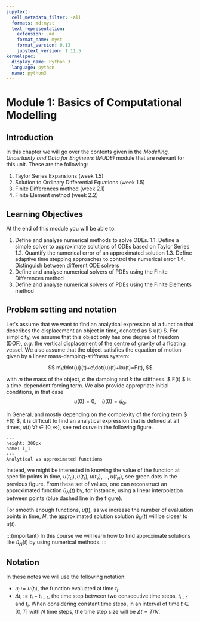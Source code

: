```yaml
---
jupytext:
  cell_metadata_filter: -all
  formats: md:myst
  text_representation:
    extension: .md
    format_name: myst
    format_version: 0.13
    jupytext_version: 1.11.5
kernelspec:
  display_name: Python 3
  language: python
  name: python3
---
```


# Module 1: Basics of Computational Modelling

## Introduction

In this chapter we will go over the contents given in the *Modelling, Uncertainty and Data for Engineers (MUDE)* module that are relevant for this unit. These are the following:
1. Taylor Series Expansions (week 1.5)
2. Solution to Ordinary Differential Equations (week 1.5)
3. Finite Differences method (week 2.1)
4. Finite Element method (week 2.2)

## Learning Objectives

At the end of this module you will be able to:
1. Define and analyse numerical methods to solve ODEs.
  1.1. Define a simple solver to approximate solutions of ODEs based on Taylor Series
  1.2. Quantify the numerical error of an approximated solution
  1.3. Define adaptive time stepping approaches to control the numerical error
  1.4. Distinguish between different ODE solvers
2. Define and analyse numerical solvers of PDEs using the Finite Differences method
3. Define and analyse numerical solvers of PDEs using the Finite Elements method

## Problem setting and notation

Let's assume that we want to find an analytical expression of a function that describes the displacement an object in time, denoted as $ u(t) $. For simplicity, we assume that this object only has one degree of freedom (DOF), *e.g.* the vertical displacement of the centre of gravity of a floating vessel. We also assume that the object satisfies the equation of motion given by a linear mass-damping-stiffness system:

$$ m\ddot{u}(t)+c\dot{u}(t)+ku(t)=F(t), $$

with $m$ the mass of the object, $c$ the damping and $k$ the stiffness. $ F(t) $ is a time-dependent forcing term. We also provide appropriate initial conditions, in that case 
$$ u(0)=0,\quad\dot{u}(0)=\dot{u}_0. $$

In General, and mostly depending on the complexity of the forcing term $ F(t) $, it is difficult to find an analytical expression that is defined at all times, $u(t)\, ∀ t\in[0,\infty)$, see red curve in the following figure.
```{figure} ../images/Module1/Introduction/1_1.png
---
height: 300px
name: 1_1
---
Analytical vs approximated functions
```

Instead, we might be interested in knowing the value of the function at specific points in time, $u(t_0),u(t_1),u(t_2),...,u(t_N)$, see green dots in the previous figure. From these set of values, one can reconstruct an approximated function $\tilde{u}_N(t)$ by, for instance, using a linear interpolation between points (blue dashed line in the figure).

For smooth enough functions, $u(t)$, as we increase the number of evaluation points in time, $N$, the approximated solution solution $\tilde{u}_N(t)$ will be closer to $u(t)$.

:::{important}
In this course we will learn how to find approximate solutions like $\tilde{u}_N(t)$ by using numerical methods. 
:::


## Notation
In these notes we will use the following notation: 
* $u_i:=u(t_i)$, the function evaluated at time $t_i$. 
* $\Delta t_i:=t_i-t_{i-1}$, the time step between two consecutive time steps, $t_{i-1}$ and $t_i$.
When considering constant time steps, in an interval of time $t\in[0,T]$ with $N$ time steps, the time step size will be $\Delta t=T/N$.